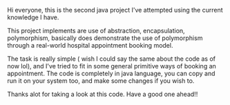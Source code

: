 Hi everyone, this is the second java project I've attempted using the current knowledge I have.

This project implements are use of abstraction, encapsulation, polymorphism,
basically does demonstrate the use of polymorphism through a real-world hospital appointment booking model.

The task is really simple ( wish I could say the same about the code as of now lol), and I've tried to fit in some general primitive ways of booking an appointment.
The code is completely in java language, you can copy and run it on your system too, and make some changes if you wish to.

Thanks alot for taking a look at this code. 
Have a good one ahead!!